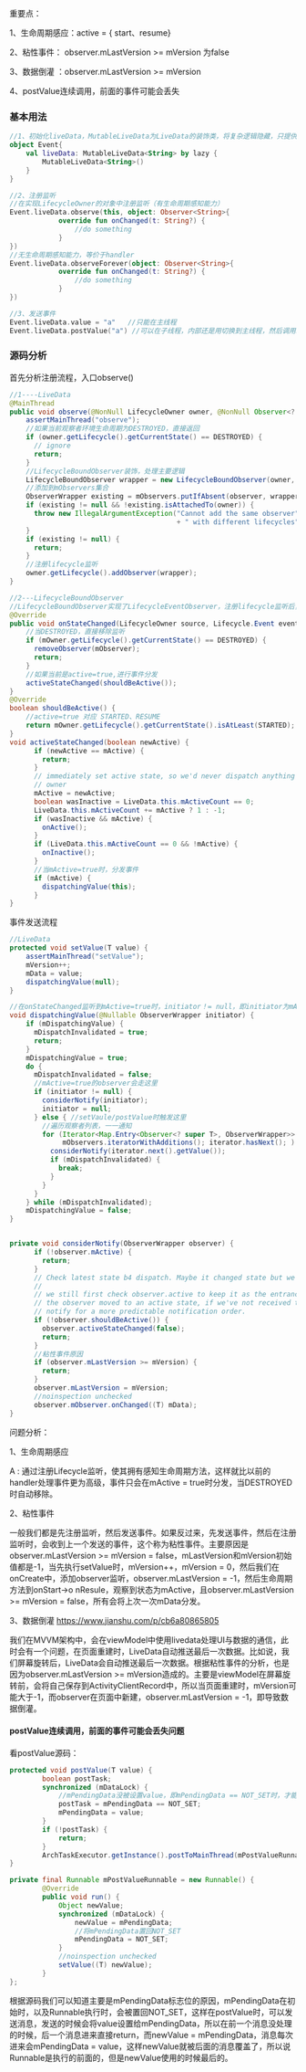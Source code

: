 重要点：

1、生命周期感应：active = { start、resume}

2、粘性事件： observer.mLastVersion >= mVersion 为false

3、数据倒灌 ：observer.mLastVersion >= mVersion

4、postValue连续调用，前面的事件可能会丢失

### 基本用法

```kotlin
//1、初始化liveData，MutableLiveData为LiveData的装饰类，将复杂逻辑隐藏，只提供用户关心的postValue、setValue
object Event{
    val liveData: MutableLiveData<String> by lazy {
        MutableLiveData<String>()
    }
}

//2、注册监听
//在实现LifecycleOwner的对象中注册监听（有生命周期感知能力）
Event.liveData.observe(this, object: Observer<String>{
            override fun onChanged(t: String?) {
                //do something
            }
})
//无生命周期感知能力，等价于handler
Event.liveData.observeForever(object: Observer<String>{
            override fun onChanged(t: String?) {
                //do something
            }
})

//3、发送事件
Event.liveData.value = "a"   //只能在主线程
Event.liveData.postValue("a") //可以在子线程，内部还是用切换到主线程，然后调用setValue
```



### 源码分析

首先分析注册流程，入口observe()

```java
//1----LiveData
@MainThread
public void observe(@NonNull LifecycleOwner owner, @NonNull Observer<? super T> observer) {
    assertMainThread("observe");
    //如果当前观察者环境生命周期为DESTROYED，直接返回
    if (owner.getLifecycle().getCurrentState() == DESTROYED) {
      // ignore
      return;
    }
    //LifecycleBoundObserver装饰，处理主要逻辑
    LifecycleBoundObserver wrapper = new LifecycleBoundObserver(owner, observer);
    //添加到mObservers集合
    ObserverWrapper existing = mObservers.putIfAbsent(observer, wrapper);
    if (existing != null && !existing.isAttachedTo(owner)) {
      throw new IllegalArgumentException("Cannot add the same observer"
                                         + " with different lifecycles");
    }
    if (existing != null) {
      return;
    }
    //注册lifecycle监听
    owner.getLifecycle().addObserver(wrapper);
}

//2---LifecycleBoundObserver
//LifecycleBoundObserver实现了LifecycleEventObserver，注册lifecycle监听后，便可以监听生命周期方法
@Override
public void onStateChanged(LifecycleOwner source, Lifecycle.Event event) {
    //当DESTROYED，直接移除监听
    if (mOwner.getLifecycle().getCurrentState() == DESTROYED) {
      removeObserver(mObserver);
      return;
    }
    //如果当前是active=true,进行事件分发
    activeStateChanged(shouldBeActive());
}
@Override
boolean shouldBeActive() {
    //active=true 对应 STARTED、RESUME
    return mOwner.getLifecycle().getCurrentState().isAtLeast(STARTED);
}
void activeStateChanged(boolean newActive) {
      if (newActive == mActive) {
        return;
      }
      // immediately set active state, so we'd never dispatch anything to inactive
      // owner
      mActive = newActive;
      boolean wasInactive = LiveData.this.mActiveCount == 0;
      LiveData.this.mActiveCount += mActive ? 1 : -1;
      if (wasInactive && mActive) {
        onActive();
      }
      if (LiveData.this.mActiveCount == 0 && !mActive) {
        onInactive();
      }
      //当mActive=true时，分发事件
      if (mActive) {
        dispatchingValue(this);
      }
}
```

事件发送流程

```java
//LiveData
protected void setValue(T value) {
    assertMainThread("setValue");
    mVersion++;
    mData = value;
    dispatchingValue(null);
}

//在onStateChanged监听到mActive=true时，initiator！= null，即initiator为mActive的observer
void dispatchingValue(@Nullable ObserverWrapper initiator) {
    if (mDispatchingValue) {
      mDispatchInvalidated = true;
      return;
    }
    mDispatchingValue = true;
    do {
      mDispatchInvalidated = false;
      //mActive=true的observer会走这里
      if (initiator != null) {
        considerNotify(initiator);
        initiator = null;
      } else { //setVaule/postValue时触发这里
        //遍历观察者列表，一一通知
        for (Iterator<Map.Entry<Observer<? super T>, ObserverWrapper>> iterator =
             mObservers.iteratorWithAdditions(); iterator.hasNext(); ) {
          considerNotify(iterator.next().getValue());
          if (mDispatchInvalidated) {
            break;
          }
        }
      }
    } while (mDispatchInvalidated);
    mDispatchingValue = false;
}


private void considerNotify(ObserverWrapper observer) {
      if (!observer.mActive) {
        return;
      }
      // Check latest state b4 dispatch. Maybe it changed state but we didn't get the event yet.
      //
      // we still first check observer.active to keep it as the entrance for events. So even if
      // the observer moved to an active state, if we've not received that event, we better not
      // notify for a more predictable notification order.
      if (!observer.shouldBeActive()) {
        observer.activeStateChanged(false);
        return;
      }
      //粘性事件原因
      if (observer.mLastVersion >= mVersion) {
        return;
      }
      observer.mLastVersion = mVersion;
      //noinspection unchecked
      observer.mObserver.onChanged((T) mData);
}
```



问题分析：

1、生命周期感应

   A : 通过注册Lifecycle监听，使其拥有感知生命周期方法，这样就比以前的handler处理事件更为高级，事件只会在mActive = true时分发，当DESTROYED时自动移除。

2、粘性事件

一般我们都是先注册监听，然后发送事件。如果反过来，先发送事件，然后在注册监听时，会收到上一个发送的事件，这个称为粘性事件。主要原因是observer.mLastVersion >= mVersion = false，mLastVersion和mVersion初始值都是-1，当先执行setValue时，mVersion++，mVersion = 0，然后我们在onCreate中，添加observer监听，observer.mLastVersion = -1，然后生命周期方法到onStart->o nResule，观察到状态为mActive，且observer.mLastVersion >= mVersion = false，所有会将上次一次mData分发。

3、数据倒灌 https://www.jianshu.com/p/cb6a80865805

我们在MVVM架构中，会在viewModel中使用livedata处理UI与数据的通信，此时会有一个问题，在页面重建时，LiveData自动推送最后一次数据。比如说，我们屏幕旋转后，LiveData会自动推送最后一次数据。根据粘性事件的分析，也是因为observer.mLastVersion >= mVersion造成的。主要是viewModel在屏幕旋转前，会将自己保存到ActivityClientRecord中，所以当页面重建时，mVersion可能大于-1，而observer在页面中新建，observer.mLastVersion = -1，即导致数据倒灌。



#### postValue连续调用，前面的事件可能会丢失问题

看postValue源码：

```java
protected void postValue(T value) {
        boolean postTask;
        synchronized (mDataLock) {
            //mPendingData没被设置value，即mPendingData == NOT_SET时，才能分发事件
            postTask = mPendingData == NOT_SET;
            mPendingData = value;
        }
        if (!postTask) {
            return;
        }
        ArchTaskExecutor.getInstance().postToMainThread(mPostValueRunnable);
}

private final Runnable mPostValueRunnable = new Runnable() {
        @Override
        public void run() {
            Object newValue;
            synchronized (mDataLock) {
                newValue = mPendingData;
                //将mPendingData置回NOT_SET
                mPendingData = NOT_SET;
            }
            //noinspection unchecked
            setValue((T) newValue);
        }
};
```

根据源码我们可以知道主要是mPendingData标志位的原因，mPendingData在初始时，以及Runnable执行时，会被置回NOT_SET，这样在postValue时，可以发送消息，发送的时候会将value设置给mPendingData，所以在前一个消息没处理的时候，后一个消息进来直接return，而newValue = mPendingData，消息每次进来会mPendingData = value，这样newValue就被后面的消息覆盖了，所以说Runnable是执行的前面的，但是newValue使用的时候最后的。

